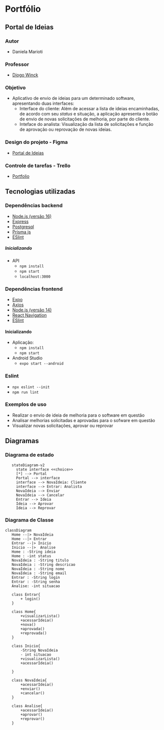 # Portfólio

## Portal de Ideias

### Autor

  - Daniela Marioti

### Professor

  - [Diogo Winck](https://github.com/dvwinck)

### Objetivo

  - Aplicativo de envio de ideias para um determinado software, apresentando duas interfaces:
    - Interface do cliente: Além de acessar a lista de ideias encaminhadas, de acordo com seu *status* e situação, a aplicação  apresenta o botão de envio de novas solicitações de melhoria, por parte do cliente.
    - Inteface do analista: Visualização da lista de solicitações e função de aprovação ou reprovação de novas ideias. 
    
### Design do projeto - Figma

- [Portal de Ideias](https://www.figma.com/file/M5gOjNuWJQ7vaumCCdAofh/Portal-de-Ideias-Simples?node-id=0%3A1)

### Controle de tarefas - Trello

- [Portfolio](https://trello.com/invite/b/3NnNrPQF/ATTIbb606dbf4d3ee433adab7b41a092a29594FAF6D3/portfolio)

## Tecnologias utilizadas

### Dependências backend

   - [Node.js (versão 16)](https://nodejs.org/en/)
  - [Express](https://expressjs.com)
  - [Postgresql](https://www.postgresql.org/docs/)
  - [Prisma js](https://www.prisma.io/docs/)
  - [ESlint](https://eslint.org/docs/)
  
##### Inicializando

  - API
    - `npm install`
    - `npm start`
    - `localhost:3000`

### Dependências frontend

  - [Expo](https://expo.io/)
  - [Axios](https://github.com/axios/axios)
  - [Node.js (versão 14)](https://nodejs.org/en/)
  - [React Navigation](https://reactnavigation.org/)
  - [ESlint](https://eslint.org/docs/)
  
#### Inicializando

  - Aplicação:
    - `npm install`
    - `npm start`
  - Android Studio
    - `expo start --android`

### Eslint

- `npx eslint --init`
- `npm run lint`

### Exemplos de uso

- Realizar o envio de ideia de melhoria para o software em questão
- Analisar melhorias solicitadas e aprovadas para o sofware em questão
- Visualizar novas solicitações, aprovar ou reprovar

## Diagramas

### Diagrama de estado


 ```mermaid
    stateDiagram-v2
      state interface <<choice>>
      [*] --> Portal
      Portal --> interface
      interface --> NovaIdeia: Cliente
      interface --> Entrar: Analista
      NovaIdeia --> Enviar
      NovaIdeia --> Cancelar
      Entrar --> Ideia
      Ideia --> Aprovar
      Ideia --> Reprovar    
  ```
  
 ### Diagrama de Classe
 
 ```mermaid
 classDiagram
    Home --|> NovaIdeia
    Home --|> Entrar
    Entrar --|> Inicio
    Inicio --|>  Analise
    Home : -String ideia
    Home : -int status
    NovaIdeia : -String titulo
    NovaIdeia : -String descricao
    NovaIdeia : -String nome
    NovaIdeia : -String email
    Entrar : -String login
    Entrar : -String senha
    Analise: -int situacao

    class Entrar{
        + login()
    }

    class Home{
        +visualizarLista()
        +acessarIdeia()
        +nova()
        +aprovada()
        +reprovada()
    }

    class Inicio{
        -String NovaIdeia
        - int situacao
        +visualizarLista()
        +acessarIdeia()

    }

    class NovaIdeia{
        +acessarIdeia()
        +enviar()
        +cancelar()
    }

    class Analise{
        +acessarIdeia()
        +aprovar()
        +reprovar()
    }
    
```

            



